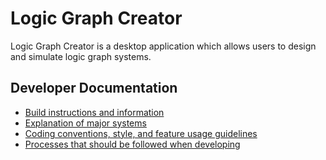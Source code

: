 # Logic Graph Creator
 
Logic Graph Creator is a desktop application which allows users to design and simulate logic graph systems.

## Developer Documentation
- [Build instructions and information](docs/building.md)
- [Explanation of major systems](docs/systems.md)
- [Coding conventions, style, and feature usage guidelines](docs/conventions.md)
- [Processes that should be followed when developing](docs/processes.md)
